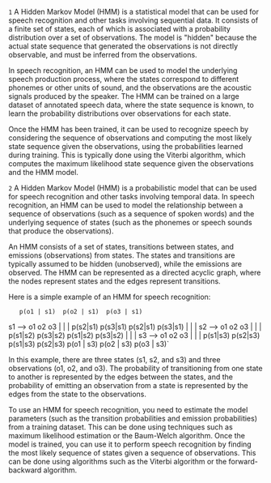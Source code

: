 `1`
A Hidden Markov Model (HMM) is a statistical model that can be used for speech recognition and other tasks involving sequential data. It consists of a finite set of states, each of which is associated with a probability distribution over a set of observations. The model is "hidden" because the actual state sequence that generated the observations is not directly observable, and must be inferred from the observations.

In speech recognition, an HMM can be used to model the underlying speech production process, where the states correspond to different phonemes or other units of sound, and the observations are the acoustic signals produced by the speaker. The HMM can be trained on a large dataset of annotated speech data, where the state sequence is known, to learn the probability distributions over observations for each state.

Once the HMM has been trained, it can be used to recognize speech by considering the sequence of observations and computing the most likely state sequence given the observations, using the probabilities learned during training. This is typically done using the Viterbi algorithm, which computes the maximum likelihood state sequence given the observations and the HMM model.



`2`
A Hidden Markov Model (HMM) is a probabilistic model that can be used for speech recognition and other tasks involving temporal data. In speech recognition, an HMM can be used to model the relationship between a sequence of observations (such as a sequence of spoken words) and the underlying sequence of states (such as the phonemes or speech sounds that produce the observations).

An HMM consists of a set of states, transitions between states, and emissions (observations) from states. The states and transitions are typically assumed to be hidden (unobserved), while the emissions are observed. The HMM can be represented as a directed acyclic graph, where the nodes represent states and the edges represent transitions.

Here is a simple example of an HMM for speech recognition:

       p(o1 | s1)  p(o2 | s1)  p(o3 | s1)
s1 --> o1         o2          o3
       |          |           |
p(s2|s1) p(s3|s1) p(s2|s1) p(s3|s1)
       |          |           |
s2 --> o1         o2          o3
       |          |           |
p(s1|s2) p(s3|s2) p(s1|s2) p(s3|s2)
       |          |           |
s3 --> o1         o2          o3
       |          |           |
p(s1|s3) p(s2|s3) p(s1|s3) p(s2|s3)
       p(o1 | s3)  p(o2 | s3)  p(o3 | s3)`


In this example, there are three states (s1, s2, and s3) and three observations (o1, o2, and o3). The probability of transitioning from one state to another is represented by the edges between the states, and the probability of emitting an observation from a state is represented by the edges from the state to the observations.

To use an HMM for speech recognition, you need to estimate the model parameters (such as the transition probabilities and emission probabilities) from a training dataset. This can be done using techniques such as maximum likelihood estimation or the Baum-Welch algorithm. Once the model is trained, you can use it to perform speech recognition by finding the most likely sequence of states given a sequence of observations. This can be done using algorithms such as the Viterbi algorithm or the forward-backward algorithm.